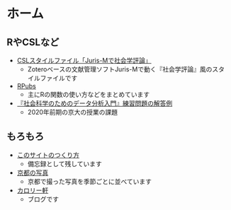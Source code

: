 # ホーム

## RやCSLなど

- [CSLスタイルファイル「Juris-Mで社会学評論」](jss-csl/jss-csl.html)
  - Zoteroベースの文献管理ソフトJuris-Mで動く『社会学評論』風のスタイルファイルです
- [RPubs](https://rpubs.com/keisato)
  - 主にRの関数の使い方などをまとめています
- [『社会科学のためのデータ分析入門』練習問題の解答例](qss/links.md)
  - 2020年前期の京大の授業の課題

## もろもろ

- [このサイトのつくり方](miscs/how-to-make-this.md)
  - 備忘録として残しています
- [京都の写真](pics/pics.md)
  - 京都で撮った写真を季節ごとに並べています
- [カロリー軒](blog/blog-index.md)
  - ブログです


